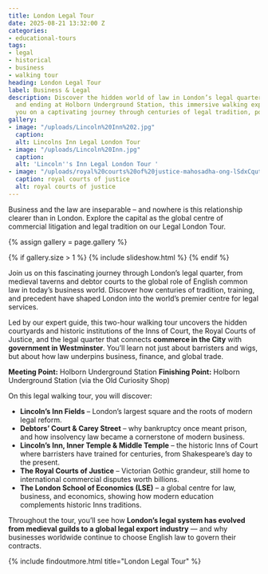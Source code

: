 ```yaml
---
title: London Legal Tour
date: 2025-08-21 13:32:00 Z
categories:
- educational-tours
tags:
- legal
- historical
- business
- walking tour
heading: London Legal Tour
label: Business & Legal
description: Discover the hidden world of law in London’s legal quarter. Starting
  and ending at Holborn Underground Station, this immersive walking experience takes
  you on a captivating journey through centuries of legal tradition, power, and ceremony.
gallery:
- image: "/uploads/Lincoln%20Inn%202.jpg"
  caption: 
  alt: Lincolns Inn Legal London Tour
- image: "/uploads/Lincoln%20Inn.jpg"
  caption: 
  alt: 'Lincoln''s Inn Legal London Tour '
- image: "/uploads/royal%20courts%20of%20justice-mahosadha-ong-lSdxCqutMKE-unsplash.jpg"
  caption: royal courts of justice
  alt: royal courts of justice
---
```


Business and the law are inseparable – and nowhere is this relationship clearer than in London. Explore the capital as the global centre of commercial litigation and legal tradition on our Legal London Tour.

{% assign gallery = page.gallery %}

{% if gallery.size > 1 %}
  {% include slideshow.html %}
{% endif %}

Join us on this fascinating journey through London’s legal quarter, from medieval taverns and debtor courts to the global role of English common law in today’s business world. Discover how centuries of tradition, training, and precedent have shaped London into the world’s premier centre for legal services.

Led by our expert guide, this two-hour walking tour uncovers the hidden courtyards and historic institutions of the Inns of Court, the Royal Courts of Justice, and the legal quarter that connects **commerce in the City** with **government in Westminster**. You’ll learn not just about barristers and wigs, but about how law underpins business, finance, and global trade.

**Meeting Point:** Holborn Underground Station
**Finishing Point:** Holborn Underground Station (via the Old Curiosity Shop)

On this legal walking tour, you will discover:

* **Lincoln’s Inn Fields** – London’s largest square and the roots of modern legal reform.
* **Debtors’ Court & Carey Street** – why bankruptcy once meant prison, and how insolvency law became a cornerstone of modern business.
* **Lincoln’s Inn, Inner Temple & Middle Temple** – the historic Inns of Court where barristers have trained for centuries, from Shakespeare’s day to the present.
* **The Royal Courts of Justice** – Victorian Gothic grandeur, still home to international commercial disputes worth billions.
* **The London School of Economics (LSE)** – a global centre for law, business, and economics, showing how modern education complements historic Inns traditions.

Throughout the tour, you’ll see how **London’s legal system has evolved from medieval guilds to a global legal export industry** — and why businesses worldwide continue to choose English law to govern their contracts.


{% include findoutmore.html title="London Legal Tour" %}